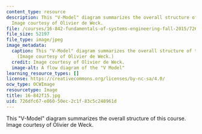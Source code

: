 ```yaml
---
content_type: resource
description: This "V-Model" diagram summarizes the overall structure of this course.
  Image courtesy of Olivier de Weck.
file: /courses/16-842-fundamentals-of-systems-engineering-fall-2015/726dfc67e86050ec2c1f83c5c248961d_16-842f15.gif
file_size: 52197
file_type: image/jpeg
image_metadata:
  caption: This "V-Model" diagram summarizes the overall structure of this course.
    (Image courtesy of Olivier de Weck.)
  credit: Image courtesy of Olivier de Weck.
  image-alt: A flow diagram of the "V Model"
learning_resource_types: []
license: https://creativecommons.org/licenses/by-nc-sa/4.0/
ocw_type: OCWImage
resourcetype: Image
title: 16-842f15.jpg
uid: 726dfc67-e860-50ec-2c1f-83c5c248961d
---
```

This "V-Model" diagram summarizes the overall structure of this course. Image courtesy of Olivier de Weck.